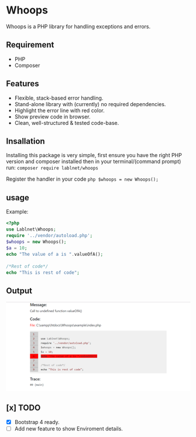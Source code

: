 # Whoops
Whoops is a PHP library for handling exceptions and errors.

## Requirement
- PHP
- Composer

## Features
- Flexible, stack-based error handling.
- Stand-alone library with (currently) no required dependencies.
- Highlight the error line with red color.
- Show preview code in browser.
- Clean, well-structured & tested code-base.


## Insallation
Installing this package is very simple, first ensure you have the right PHP version and composer installed then in your terminal/(command prompt) run: 
```composer require lablnet/whoops```

Register the handler in your code
```php $whoops = new Whoops();```

## usage
Example:
```php
<?php 
use Lablnet\Whoops;
require '../vendor/autoload.php';
$whoops = new Whoops();
$a = 10;
echo "The value of a is ".valueOfA();

/*Rest of code*/
echo "This is rest of code";
```

## Output

![image](image/error.png)

## [x] TODO

- [x] Bootstrap 4 ready.	 
- [ ] Add new feature to show Enviroment details.
